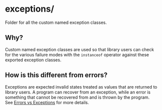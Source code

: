 # exceptions/
Folder for all the custom named exception classes.


## Why?
Custom named exception classes are used so that library users can check for the various failure modes with the `instanceof` operator against these exported exception classes.


## How is this different from errors?
Exceptions are expected invalid states treated as values that are returned to library users. A program can recover from an exception, while an error is something that cannot be recovered from and is thrown by the program. See [Errors vs Exceptions](../../docs/Errors%20vs%20Exceptions.md) for more details.